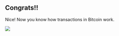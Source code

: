 ## Congrats!!

Nice! Now you know how transactions in Bitcoin work.

![](https://media.giphy.com/media/l49JMVDvP8D38LHwI/giphy.gif)